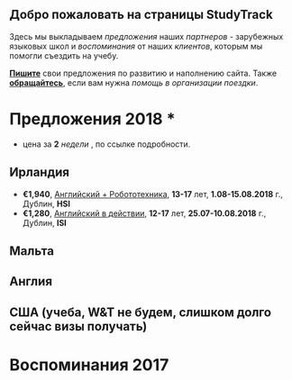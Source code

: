 ## Добро пожаловать на страницы **StudyTrack**

Здесь мы выкладываем _предложения_ наших _партнеров_ - зарубежных языковых школ и _воспоминания_ от наших _клиентов_, которым мы помогли съездить на учебу.

**[Пишите](mailto:studytrack.me@gmail.com)** свои предложения по развитию и наполнению сайта. Также **[обращайтесь](mailto:studytrack.me@gmail.com)**, если вам нужна _помощь в организации поездки_.

# Предложения 2018 *
* цена за **2** _недели_ , по ссылке подробности.

## Ирландия

- **€1,940**, [Английский + Робототехника](http://studytrack.me/English_Robotics___CodingRu/index), **13-17** лет, **1.08-15.08.2018** г., Дублин, **HSI**
- **€1,280**, [Английский в действии](http://studytrack.me/pdf/2018-ISI-Junior-Summer-CampRu), **12-17** лет, **25.07-10.08.2018** г., Дублин, **ISI**

## Мальта

## Англия

## США (учеба, W&T не будем, слишком долго сейчас визы получать)

# Воспоминания 2017
